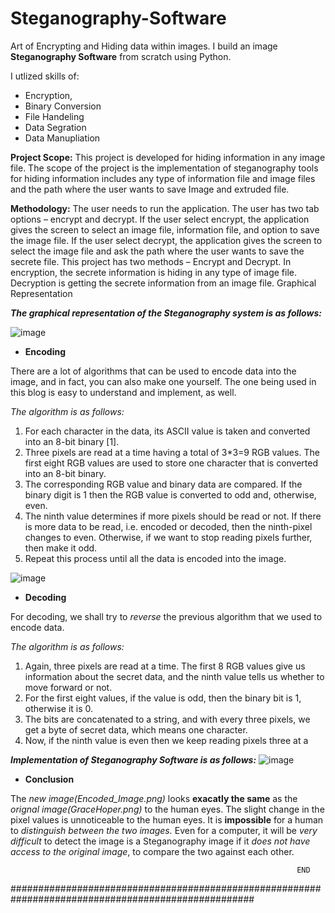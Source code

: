 # Steganography-Software

Art of Encrypting and Hiding data within images. I build an image **Steganography Software** from scratch using Python.

I utlized skills of:
* Encryption, 
* Binary Conversion 
* File Handeling 
* Data Segration 
* Data Manupliation


**Project Scope:**
This project is developed for hiding information in any image file. The scope of the project is the implementation of steganography tools for hiding information includes any type of information file and image files and the path where the user wants to save Image and extruded file.

**Methodology:**
The user needs to run the application. The user has two tab options – encrypt and decrypt. If the user select encrypt, the application gives the screen to select an image file, information file, and option to save the image file. If the user select decrypt, the application gives the screen to select the image file and ask the path where the user wants to save the secrete file.
This project has two methods – Encrypt and Decrypt.
In encryption, the secrete information is hiding in any type of image file.
Decryption is getting the secrete information from an image file.
Graphical Representation

***The graphical representation of the Steganography system is as follows:***

![image](https://user-images.githubusercontent.com/83566027/116849121-af43b580-ac0b-11eb-89a0-297039dbde9e.png)

* **Encoding**

There are a lot of algorithms that can be used to encode data into the image, and in fact, you can also make one yourself. The one being used in this blog is easy to understand and implement, as well.

*The algorithm is as follows:*

1) For each character in the data, its ASCII value is taken and converted into an 8-bit binary [1].
2) Three pixels are read at a time having a total of 3*3=9 RGB values. 
   The first eight RGB values are used to store one character that is converted into an 8-bit binary.
3) The corresponding RGB value and binary data are compared. If the binary digit is 1 then the RGB value is converted to odd and, otherwise, even.
4) The ninth value determines if more pixels should be read or not. 
   If there is more data to be read, i.e. encoded or decoded, then the ninth-pixel changes to even. Otherwise, if we want to stop reading pixels further, then make it odd.
5) Repeat this process until all the data is encoded into the image.

![image](https://user-images.githubusercontent.com/83566027/116850104-a48a2000-ac0d-11eb-9161-029a77e9012c.png)


* **Decoding**

For decoding, we shall try to *reverse* the previous algorithm that we used to encode data.

*The algorithm is as follows:*
1) Again, three pixels are read at a time. The first 8 RGB values give us information about the secret data, and the ninth value tells us whether to move forward or not.
2) For the first eight values, if the value is odd, then the binary bit is 1, otherwise it is 0.
3) The bits are concatenated to a string, and with every three pixels, we get a byte of secret data, which means one character.
4) Now, if the ninth value is even then we keep reading pixels three at a

***Implementation of Steganography Software is as follows:***
![image](https://user-images.githubusercontent.com/83566027/116848907-452b1080-ac0b-11eb-998b-2fbc763c4d96.png)

* **Conclusion**

The *new image(Encoded_Image.png)* looks **exacatly the same** as the *orignal image(GraceHoper.png)* to the human eyes. 
The slight change in the pixel values is unnoticeable to the human eyes. It is **impossible** for a human to *distinguish between the two images.*
Even for a computer, it will be *very difficult* to detect the image is a Steganography image if it *does not have access to the original image*, to compare the two against each other. 
                                                                         
                                                                    END
####################################################################################################
